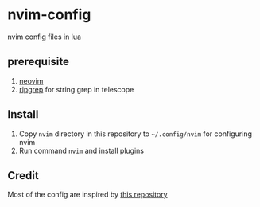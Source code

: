 # nvim-config
nvim config files in lua

## prerequisite
1. [neovim](https://github.com/neovim/neovim) 
2. [ripgrep](https://github.com/BurntSushi/ripgrep) for string grep in telescope

## Install
1. Copy `nvim` directory in this repository to `~/.config/nvim` for configuring nvim
2. Run command `nvim` and install plugins

## Credit
Most of the config are inspired by [this repository](https://github.com/josean-dev/dev-environment-files)
